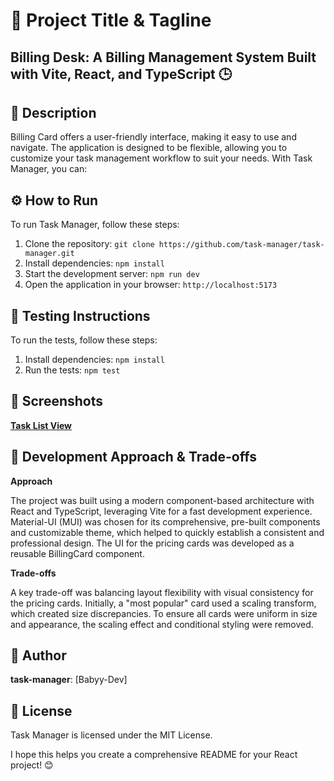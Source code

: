# 🚀 Project Title & Tagline

## **Billing Desk**: A Billing Management System Built with Vite, React, and TypeScript 🕒️

## 📖 Description

Billing Card offers a user-friendly interface, making it easy to use and navigate. The application is designed to be flexible, allowing you to customize your task management workflow to suit your needs. With Task Manager, you can:

## ⚙️ How to Run

To run Task Manager, follow these steps:

1. Clone the repository: `git clone https://github.com/task-manager/task-manager.git`
2. Install dependencies: `npm install`
3. Start the development server: `npm run dev`
4. Open the application in your browser: `http://localhost:5173`

## 🧪 Testing Instructions

To run the tests, follow these steps:

1. Install dependencies: `npm install`
2. Run the tests: `npm test`

## 📸 Screenshots

[**Task List View**](src/assets/task.png)

## 🧐 Development Approach & Trade-offs

**Approach**

The project was built using a modern component-based architecture with React and TypeScript, leveraging Vite for a fast development experience. Material-UI (MUI) was chosen for its comprehensive, pre-built components and customizable theme, which helped to quickly establish a consistent and professional design. The UI for the pricing cards was developed as a reusable BillingCard component.

**Trade-offs**

A key trade-off was balancing layout flexibility with visual consistency for the pricing cards. Initially, a "most popular" card used a scaling transform, which created size discrepancies. To ensure all cards were uniform in size and appearance, the scaling effect and conditional styling were removed.

## 👤 Author

**task-manager**: [Babyy-Dev]

## 📝 License

Task Manager is licensed under the MIT License.

I hope this helps you create a comprehensive README for your React project! 😊
